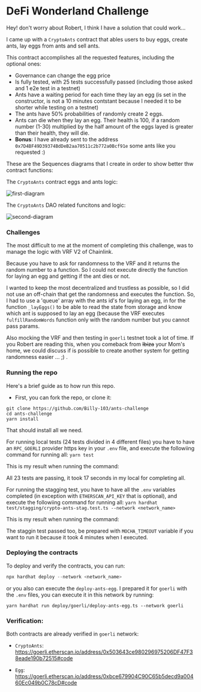 # DeFi Wonderland Challenge

Hey! don't worry about Robert, I think I have a solution that could work...

I came up with a `CryptoAnts` contract that ables users to buy eggs, create ants, lay eggs from ants and sell ants.

This contract accomplishes all the requested features, including the optional ones:

- Governance can change the egg price
- Is fully tested, with 25 tests successfully passed (including those asked and 1 e2e test in a testnet)
- Ants have a waiting period for each time they lay an egg (is set in the constructor, is not a 10 minutes contstant because I needed it to be shorter while testing on a testnet)
- The ants have 50% probabilities of randomly create 2 eggs.
- Ants can die when they lay an egg. Their health is 100, if a random number (1-30) multiplied by the half amount of the eggs layed is greater than their health, they will die.
- **Bonus**: I have already sent to the address `0x7D4BF49D39374BdDeB2aa70511c2b772a0Bcf91e` some ants like you requested :)

These are the Sequences diagrams that I create in order to show better thw contract functions:

The `CryptoAnts` contract eggs and ants logic:

![first-diagram](https://user-images.githubusercontent.com/71539596/188253430-31efcc66-0569-4c13-b925-ffa6975c68a5.png)


The `CryptoAnts` DAO related funcitons and logic:

![second-diagram](https://user-images.githubusercontent.com/71539596/188253419-706db382-713a-458a-9e9b-dad6467d5ac0.png)


### Challenges

The most difficult to me at the moment of completing this challenge, was to manage the logic with VRF V2 of Chainlink.

Because you have to ask for randomness to the VRF and it returns the random number to a function. So I could not execute directly the function for laying an egg and getting if the ant dies or not.

I wanted to keep the most decentralized and trustless as possible, so I did not use an off-chain that get the randomness and executes the function.
So, I had to use a 'queue' array with the ants id's for laying an egg, in for the function `_layEggs()` to be able to read the state from storage and know which ant is supposed to lay an egg (because the VRF executes `fulfillRandomWords` function only with the random number but you cannot pass params.

Also mocking the VRF and then testing in `goerli` testnet took a lot of time. If you Robert are reading this, when you comeback from ~~Ibiza~~ your Mom's home, we could discuss if is possible to create another system for getting randomness easier ... ;) .

### Running the repo

Here's a brief guide as to how run this repo.

- First, you can fork the repo, or clone it:

```
git clone https://github.com/Billy-103/ants-challenge
cd ants-challenge
yarn install
```

That should install all we need.

For running local tests (24 tests divided in 4 different files) you have to have an `RPC_GOERLI` provider https key in your `.env` file, and execute the followiing command for running all:
`yarn test`

This is my result when running the command:

All 23 tests are passing, it took 17 seconds in my local for completing all.

For running the stagging test, you have to have all the `.env` variables completed (in exception with `ETHERSCAN_API_KEY` that is optional),
and execute the followiing command for running all:
`yarn hardhat test/stagging/crypto-ants-stag.test.ts --network <network_name>`

This is my result when running the command:

The staggin test passed too, be prepared with `MOCHA_TIMEOUT` variable if you want to run it because it took 4 minutes when I executed.

### Deploying the contracts

To deploy and verify the contracts, you can run:

```jsx
npx hardhat deploy --network <network_name>
```

or you also can execute the `deploy-ants-egg`. I prepared it for `goerli` with the `.env` files, you can execute it in this network by running:

`yarn hardhat run deploy/goerli/deploy-ants-egg.ts --network goerli`

### Verification:

Both contracts are already verified in `goerli` network:

- `CryptoAnts`: https://goerli.etherscan.io/address/0x503643ce980296975206DF47F38eade190b72515#code

- `Egg`: https://goerli.etherscan.io/address/0xbce679904C90C65b5decd9a00460Ec049b0C78cD#code
